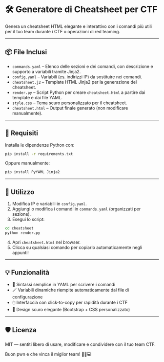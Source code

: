 # 🛠️ Generatore di Cheatsheet per CTF

Genera un cheatsheet HTML elegante e interattivo con i comandi più utili per il tuo team durante i CTF o operazioni di red teaming.

---

## 📦 File Inclusi

- `commands.yaml` – Elenco delle sezioni e dei comandi, con descrizione e supporto a variabili tramite Jinja2.
- `config.yaml` – Variabili (es. indirizzi IP) da sostituire nei comandi.
- `cheatsheet.j2` – Template HTML Jinja2 per la generazione del cheatsheet.
- `render.py` – Script Python per creare `cheatsheet.html` a partire dai template e dai file YAML.
- `style.css` – Tema scuro personalizzato per il cheatsheet.
- `cheatsheet.html` – Output finale generato (non modificare manualmente).

---

## 🧰 Requisiti

Installa le dipendenze Python con:

```bash
pip install -r requirements.txt
```

Oppure manualmente:

```bash
pip install PyYAML Jinja2
```

---

## 🚀 Utilizzo

1. Modifica IP e variabili in `config.yaml`.
2. Aggiungi o modifica i comandi in `commands.yaml` (organizzati per sezione).
3. Esegui lo script:

```bash
cd cheatsheet
python render.py
```

4. Apri `cheatsheet.html` nel browser.
5. Clicca su qualsiasi comando per copiarlo automaticamente negli appunti!

---

## 💡 Funzionalità

- 🧠 Sintassi semplice in YAML per scrivere i comandi
- 🪄 Variabili dinamiche riempite automaticamente dal file di configurazione
- 🖱️ Interfaccia con click-to-copy per rapidità durante i CTF
- 🎨 Design scuro elegante (Bootstrap + CSS personalizzato)

---

## 🛡️ Licenza

MIT — sentiti libero di usare, modificare e condividere con il tuo team CTF.

Buon pwn e che vinca il miglior team! 🎯🚩💻
